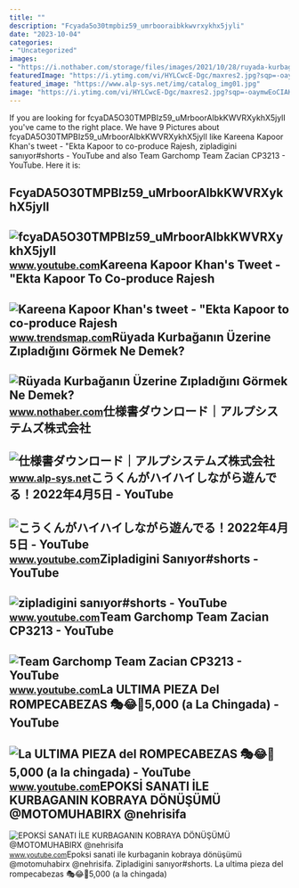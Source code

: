 ```yaml
---
title: ""
description: "Fcyada5o30tmpbiz59_umrbooraibkkwvrxykhx5jyli"
date: "2023-10-04"
categories:
- "Uncategorized"
images:
- "https://i.nothaber.com/storage/files/images/2021/10/28/ruyada-kurbaganin-uzerine-zipladigini-gormek-ne-demek-617a6fbacaadd.jpg"
featuredImage: "https://i.ytimg.com/vi/HYLCwcE-Dgc/maxres2.jpg?sqp=-oaymwEoCIAKENAF8quKqQMcGADwAQH4AYwCgALgA4oCDAgAEAEYRSBHKGUwDw==&amp;rs=AOn4CLC_ulBvmvqa2cf2uT56Qfk3FCYaDA"
featured_image: "https://www.alp-sys.net/img/catalog_img01.jpg"
image: "https://i.ytimg.com/vi/HYLCwcE-Dgc/maxres2.jpg?sqp=-oaymwEoCIAKENAF8quKqQMcGADwAQH4AYwCgALgA4oCDAgAEAEYRSBHKGUwDw==&amp;rs=AOn4CLC_ulBvmvqa2cf2uT56Qfk3FCYaDA"
---
```


If you are looking for fcyaDA5O30TMPBIz59\_uMrboorAIbkKWVRXykhX5jylI you've came to the right place. We have 9 Pictures about fcyaDA5O30TMPBIz59\_uMrboorAIbkKWVRXykhX5jylI like Kareena Kapoor Khan's tweet - "Ekta Kapoor to co-produce Rajesh, zipladigini sanıyor#shorts - YouTube and also Team Garchomp Team Zacian CP3213 - YouTube. Here it is:

FcyaDA5O30TMPBIz59\_uMrboorAIbkKWVRXykhX5jylI
---------------------------------------------

 ![fcyaDA5O30TMPBIz59_uMrboorAIbkKWVRXykhX5jylI](https://yt3.googleusercontent.com/fcyaDA5O30TMPBIz59_uMrboorAIbkKWVRXykhX5jylI_mHsQMtKYRKrSU6WFKQalZc67BxTzAc=s900-c-k-c0x00ffffff-no-rj) <small>www.youtube.com</small>Kareena Kapoor Khan's Tweet - "Ekta Kapoor To Co-produce Rajesh
---------------------------------------------------------------

 ![Kareena Kapoor Khan's tweet - "Ekta Kapoor to co-produce Rajesh](https://pbs.twimg.com/media/Fcyada8X0AANSFu.jpg) <small>www.trendsmap.com</small>Rüyada Kurbağanın Üzerine Zıpladığını Görmek Ne Demek?
------------------------------------------------------

 ![Rüyada Kurbağanın Üzerine Zıpladığını Görmek Ne Demek?](https://i.nothaber.com/storage/files/images/2021/10/28/ruyada-kurbaganin-uzerine-zipladigini-gormek-ne-demek-617a6fbacaadd.jpg) <small>www.nothaber.com</small>仕様書ダウンロード｜アルプシステムズ株式会社
----------------------

 ![仕様書ダウンロード｜アルプシステムズ株式会社](https://www.alp-sys.net/img/catalog_img01.jpg) <small>www.alp-sys.net</small>こうくんがハイハイしながら遊んでる！2022年4月5日 - YouTube
-------------------------------------

 ![こうくんがハイハイしながら遊んでる！2022年4月5日 - YouTube](https://i.ytimg.com/vi/H2fAEMesIjo/maxresdefault.jpg?sqp=-oaymwEmCIAKENAF8quKqQMa8AEB-AH-CYAC0AWKAgwIABABGGUgXyhTMA8=&rs=AOn4CLCJYSghky0o-ilndxvg6fCYAda1ug) <small>www.youtube.com</small>Zipladigini Sanıyor#shorts - YouTube
------------------------------------

 ![zipladigini sanıyor#shorts - YouTube](https://i.ytimg.com/vi/TLJf9J6i_vg/hq2.jpg?sqp=-oaymwEoCOADEOgC8quKqQMcGADwAQH4Ac4FgAKACooCDAgAEAEYZSBlKGUwDw==&rs=AOn4CLBUoj8tng7bh5tWsG9zCo6NBG3fxA) <small>www.youtube.com</small>Team Garchomp Team Zacian CP3213 - YouTube
------------------------------------------

 ![Team Garchomp Team Zacian CP3213 - YouTube](https://i.ytimg.com/vi/HYLCwcE-Dgc/maxres2.jpg?sqp=-oaymwEoCIAKENAF8quKqQMcGADwAQH4AYwCgALgA4oCDAgAEAEYRSBHKGUwDw==&rs=AOn4CLC_ulBvmvqa2cf2uT56Qfk3FCYaDA) <small>www.youtube.com</small>La ULTIMA PIEZA Del ROMPECABEZAS 🎭😂🧘5,000 (a La Chingada) - YouTube
-------------------------------------------------------------------

 ![La ULTIMA PIEZA del ROMPECABEZAS 🎭😂🧘5,000 (a la chingada) - YouTube](https://i.ytimg.com/vi/KdZ3OosEZ6s/hq2.jpg?sqp=-oaymwEoCOADEOgC8quKqQMcGADwAQH4Ad4EgAK4CIoCDAgAEAEYZSBMKGMwDw==&rs=AOn4CLCfzFvJaPoNerKMbSKycXF-fCyaDA) <small>www.youtube.com</small>EPOKSİ SANATI İLE KURBAGANIN KOBRAYA DÖNÜŞÜMÜ @MOTOMUHABIRX @nehrisifa
----------------------------------------------------------------------

 ![EPOKSİ SANATI İLE KURBAGANIN KOBRAYA DÖNÜŞÜMÜ @MOTOMUHABIRX @nehrisifa](https://i.ytimg.com/vi/3YKe6zkuO5k/maxresdefault.jpg?sqp=-oaymwEmCIAKENAF8quKqQMa8AEB-AHOBYACgAqKAgwIABABGFcgYChlMA8=&rs=AOn4CLAxtmZ-_VUguBcJ5Tcc6GziM3EmDA) <small>www.youtube.com</small>Epoksi̇ sanati i̇le kurbaganin kobraya dönüşümü @motomuhabirx @nehrisifa. Zipladigini sanıyor#shorts. La ultima pieza del rompecabezas 🎭😂🧘5,000 (a la chingada)
